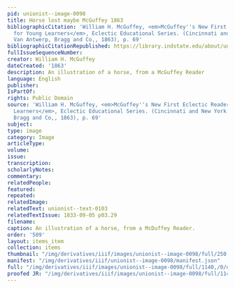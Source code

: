 ```yaml
---
pid: unionist--image-0098
title: Horse lost maybe McGuffey 1863
bibliographicCitation: 'William H. McGuffey, <em>McGuffey''s New First Eclectic Reader,
  for Young Learners</em>, Eclectic Educational Series. (Cincinnati and New York:
  Van Antwerp, Bragg and Co,, 1863), p. 69'
bibliographicCitationRepublished: https://library.indstate.edu/about/units/rbsc/floyd/mcguffey.html
fullIssueSequenceNumber: 
creator: William H. McGuffey
dateCreated: '1863'
description: An illustration of a horse, from a McGuffey Reader
language: English
publisher: 
IsPartOf: 
rights: Public Domain
source: 'William H. McGuffey, <em>McGuffey''s New First Eclectic Reader, for Young
  Learners</em>, Eclectic Educational Series. (Cincinnati and New York: Van Antwerp,
  Bragg and Co,, 1863), p. 69'
subject: 
type: image
category: Image
articleType: 
volume: 
issue: 
transcription: 
scholarlyNotes: 
commentary: 
relatedPeople: 
featured: 
repeated: 
relatedImage: 
relatedText: unionist--text-0103
relatedTextIssue: 1833-09-05 p03.29
filename: 
caption: An illustration of a horse, from a McDuffey Reader.
order: '509'
layout: items_item
collection: items
thumbnail: "/img/derivatives/iiif/images/unionist--image-0098/full/250,/0/default.jpg"
manifest: "/img/derivatives/iiif/unionist--image-0098/manifest.json"
full: "/img/derivatives/iiif/images/unionist--image-0098/full/1140,/0/default.jpg"
proofed JR: "/img/derivatives/iiif/images/unionist--image-0098/full/1140,/0/default.jpg"
---
```


